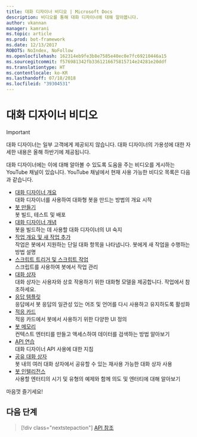```yaml
---
title: 대화 디자이너 비디오 | Microsoft Docs
description: 비디오를 통해 대화 디자이너에 대해 알아봅니다.
author: vkannan
manager: kamrani
ms.topic: article
ms.prod: bot-framework
ms.date: 12/13/2017
ROBOTS: NoIndex, NoFollow
ms.openlocfilehash: 162314eb9fe3b8e7585e40ec0e7fc69210446a15
ms.sourcegitcommit: f576981342fb3361216675815714e24281e20ddf
ms.translationtype: HT
ms.contentlocale: ko-KR
ms.lasthandoff: 07/18/2018
ms.locfileid: "39304531"
---
```

# <a name="conversation-designer-videos"></a>대화 디자이너 비디오
> [!IMPORTANT]
> 대화 디자이너는 일부 고객에게 제공되지 않습니다. 대화 디자이너의 가용성에 대한 자세한 내용은 올해 하반기에 제공됩니다.

대화 디자이너에는 이에 대해 알아볼 수 있도록 도움을 주는 비디오를 게시하는 YouTube 채널이 있습니다. YouTube 채널에서 현재 사용 가능한 비디오 목록은 다음과 같습니다. 

- [대화 디자이너 개요](https://www.youtube.com/watch?v=HVWl2nTeN5c&index=1&list=PL8bc0pP2kCO51qUAL4RaBOwybJjamaiic) </br>
  대화 디자이너를 사용하여 대화형 봇을 만드는 방법의 개요 시작
- [봇 만들기](https://www.youtube.com/watch?v=jgr5oJZBPlg&index=2&list=PL8bc0pP2kCO51qUAL4RaBOwybJjamaiic) </br>
  봇 빌드, 테스트 및 배포
- [대화 디자이너 개념](https://www.youtube.com/watch?v=irVlTfwEJYM&index=3&list=PL8bc0pP2kCO51qUAL4RaBOwybJjamaiic) </br>
  봇을 빌드하는 데 사용할 대화 디자이너의 UI 숙지
- [작업 개요 및 새 작업 추가](https://www.youtube.com/watch?v=1rfL7aO6_XY&index=4&list=PL8bc0pP2kCO51qUAL4RaBOwybJjamaiic) </br>
  작업은 봇에서 지원하는 단일 대화 항목을 나타냅니다. 봇에게 새 작업을 수행하는 방법 설명
- [스크립트 트리거 및 스크립트 작업](https://www.youtube.com/watch?v=bXHA7-XBQSU&index=5&list=PL8bc0pP2kCO51qUAL4RaBOwybJjamaiic) </br>
  스크립트를 사용하여 봇에서 작업 관리
- [대화 상자](https://www.youtube.com/watch?v=EEIpLeFrHFE&index=6&list=PL8bc0pP2kCO51qUAL4RaBOwybJjamaiic) </br>
  대화 상자는 사용자와 상호 작용하기 위한 대화형 모델을 제공합니다. 작업에서 참조하세요.
- [응답 템플릿](https://www.youtube.com/watch?v=6QYxJmU_wkA&index=7&list=PL8bc0pP2kCO51qUAL4RaBOwybJjamaiic) </br>
  응답에서 봇 응답의 일관성 있는 어조 및 언어를 다시 사용하고 유지하도록 활성화 
- [적응 카드](https://www.youtube.com/watch?v=KajqaslTTho&index=8&list=PL8bc0pP2kCO51qUAL4RaBOwybJjamaiic) </br>
  적응 카드에서 봇에서 사용하기 위한 다양한 UI 정의
- [봇 메모리](https://www.youtube.com/watch?v=bx9zibY6P7g&index=9&list=PL8bc0pP2kCO51qUAL4RaBOwybJjamaiic) </br>
  컨텍스트 엔터티를 만들고 액세스하여 데이터를 검색하는 방법 알아보기
- [API 연습](https://www.youtube.com/watch?v=SfP4tffl52I&index=10&list=PL8bc0pP2kCO51qUAL4RaBOwybJjamaiic) </br>
  대화 디자이너 API 사용에 대한 지침
- [공유 대화 상자](https://www.youtube.com/watch?v=obaNMPGVzJY&index=11&list=PL8bc0pP2kCO51qUAL4RaBOwybJjamaiic) </br>
  봇 내의 여러 대화 상자에서 공유할 수 있는 재사용 가능한 대화 상자 사용
- [봇 인텔리전스](https://www.youtube.com/watch?v=3RRKvlcgTdY&index=12&list=PL8bc0pP2kCO51qUAL4RaBOwybJjamaiic) </br>
  사용할 엔터티의 시기 및 유형의 예제와 함께 의도 및 엔터티에 대해 알아보기

마음껏 즐기세요!

## <a name="next-step"></a>다음 단계
> [!div class="nextstepaction"]
> [API 참조](conversation-designer-context-object.md)
